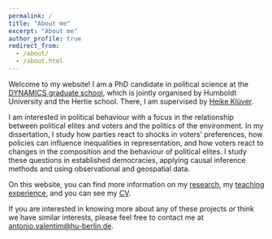```yaml
---
permalink: /
title: "About me"
excerpt: "About me"
author_profile: true
redirect_from: 
  - /about/
  - /about.html
---
```

Welcome to my website!
I am a PhD candidate in political science at the [DYNAMICS graduate school](https://www.sowi.hu-berlin.de/en/dynamics/about), which is jointly organised by Humboldt University and the Hertie school. There, I am supervised by [Heike Klüver](http://www.heike-kluever.com/).

I am interested in political behaviour with a focus in the relationship between political elites and voters and the politics of the environment. In my dissertation, I study how parties react to shocks in voters’ preferences, how policies can influence inequalities in representation, and how voters react to changes in the composition and the behaviour of political elites. I study these questions in established democracies, applying causal inference methods and using observational and geospatial data.

On this website, you can find more information on my [research](http://antoniovalentim.github.io/research/), my [teaching experience](http://antoniovalentim.github.io/teaching/), and you can see my [CV](http://antoniovalentim.github.io/cv/).

If you are interested in knowing more about any of these projects or think we have similar interests, please feel free to contact me at [antonio.valentim@hu-berlin.de](mailto:antonio.valentim@hu-berlin.de).

